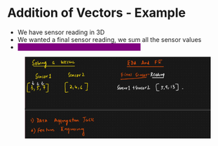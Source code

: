 # Addition of Vectors - Example

* We have sensor reading in 3D
* We wanted a final sensor reading, we sum all the sensor values
* <mark style="color:purple;background-color:purple;">**We use this in EDA + Feature engineering**</mark>

<figure><img src="../../.gitbook/assets/image (5) (1) (1) (1) (1) (1) (1) (1) (1) (1) (1) (1).png" alt=""><figcaption></figcaption></figure>
